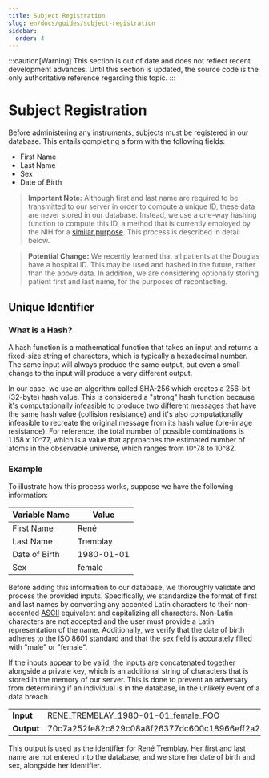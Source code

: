 ```yaml
---
title: Subject Registration
slug: en/docs/guides/subject-registration
sidebar:
  order: 4
---
```


:::caution[Warning]
This section is out of date and does not reflect recent development advances. Until this section is updated, the source code is the only authoritative reference regarding this topic.
:::

# Subject Registration

Before administering any instruments, subjects must be registered in our database. This entails completing a form with the following fields:

- First Name
- Last Name
- Sex
- Date of Birth

> **Important Note:** Although first and last name are required to be transmitted to our server in order to compute a unique ID, these data are never stored in our database. Instead, we use a one-way hashing function to compute this ID, a method that is currently employed by the NIH for a [similar purpose](https://nda.nih.gov/nda/using-the-nda-guid.html). This process is described in detail below.

> **Potential Change:** We recently learned that all patients at the Douglas have a hospital ID. This may be used and hashed in the future, rather than the above data. In addition, we are considering optionally storing patient first and last name, for the purposes of recontacting.

## Unique Identifier

### What is a Hash?

A hash function is a mathematical function that takes an input and returns a fixed-size string of characters, which is typically a hexadecimal number. The same input will always produce the same output, but even a small change to the input will produce a very different output.

In our case, we use an algorithm called SHA-256 which creates a 256-bit (32-byte) hash value. This is considered a "strong" hash function because it's computationally infeasible to produce two different messages that have the same hash value (collision resistance) and it's also computationally infeasible to recreate the original message from its hash value (pre-image resistance). For reference, the total number of possible combinations is 1.158 x 10^77, which is a value that approaches the estimated number of atoms in the observable universe, which ranges from 10^78 to 10^82.

### Example

To illustrate how this process works, suppose we have the following information:

| Variable Name | Value      |
| ------------- | ---------- |
| First Name    | René       |
| Last Name     | Tremblay   |
| Date of Birth | 1980-01-01 |
| Sex           | female     |

Before adding this information to our database, we thoroughly validate and process the provided inputs. Specifically, we standardize the format of first and last names by converting any accented Latin characters to their non-accented [ASCII](https://en.wikipedia.org/wiki/ASCII) equivalent and capitalizing all characters. Non-Latin characters are not accepted and the user must provide a Latin representation of the name. Additionally, we verify that the date of birth adheres to the ISO 8601 standard and that the sex field is accurately filled with "male" or "female".

If the inputs appear to be valid, the inputs are concatenated together alongside a private key, which is an additional string of characters that is stored in the memory of our server. This is done to prevent an adversary from determining if an individual is in the database, in the unlikely event of a data breach.

<table>
<tr>
    <td style="font-weight: bold; width: 100%;">Input</td>
    <td>RENE_TREMBLAY_1980-01-01_female_FOO</td>
</tr>
<tr>
    <td style="font-weight: bold; width: 100%;">Output</td>
    <td>70c7a252fe82c829c08a8f26377dc600c18966eff2a294e724863480559561fc</td>
</tr>
</table>

This output is used as the identifier for René Tremblay. Her first and last name are not entered into the database, and we store her date of birth and sex, alongside her identifier.
